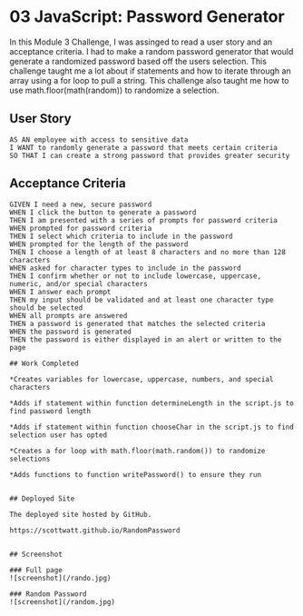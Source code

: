 # 03 JavaScript: Password Generator

In this Module 3 Challenge, I was assinged to read a user story and an acceptance criteria. I had to make a random password generator that would generate a randomized password based off the users selection. This challenge taught me a lot about if statements and how to iterate through an array using a for loop to pull a string. This challenge also taught me how to use math.floor(math(random)) to randomize a selection. 

## User Story

```
AS AN employee with access to sensitive data
I WANT to randomly generate a password that meets certain criteria
SO THAT I can create a strong password that provides greater security
```

## Acceptance Criteria

```
GIVEN I need a new, secure password
WHEN I click the button to generate a password
THEN I am presented with a series of prompts for password criteria
WHEN prompted for password criteria
THEN I select which criteria to include in the password
WHEN prompted for the length of the password
THEN I choose a length of at least 8 characters and no more than 128 characters
WHEN asked for character types to include in the password
THEN I confirm whether or not to include lowercase, uppercase, numeric, and/or special characters
WHEN I answer each prompt
THEN my input should be validated and at least one character type should be selected
WHEN all prompts are answered
THEN a password is generated that matches the selected criteria
WHEN the password is generated
THEN the password is either displayed in an alert or written to the page

## Work Completed

*Creates variables for lowercase, uppercase, numbers, and special characters

*Adds if statement within function determineLength in the script.js to find password length

*Adds if statement within function chooseChar in the script.js to find selection user has opted

*Creates a for loop with math.floor(math.random()) to randomize selections

*Adds functions to function writePassword() to ensure they run


## Deployed Site

The deployed site hosted by GitHub.

https://scottwatt.github.io/RandomPassword


## Screenshot

### Full page
![screenshot](/rando.jpg)

### Random Password
![screenshot](/random.jpg)

